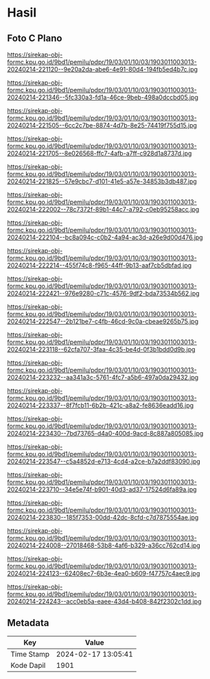 # Hasil

## Foto C Plano

https://sirekap-obj-formc.kpu.go.id/9bd1/pemilu/pdpr/19/03/01/10/03/1903011003013-20240214-221120--9e20a2da-abe6-4e91-80d4-194fb5ed4b7c.jpg

https://sirekap-obj-formc.kpu.go.id/9bd1/pemilu/pdpr/19/03/01/10/03/1903011003013-20240214-221346--5fc330a3-fd1a-46ce-9beb-498a0dccbd05.jpg

https://sirekap-obj-formc.kpu.go.id/9bd1/pemilu/pdpr/19/03/01/10/03/1903011003013-20240214-221505--6cc2c7be-8874-4d7b-8e25-74419f755d15.jpg

https://sirekap-obj-formc.kpu.go.id/9bd1/pemilu/pdpr/19/03/01/10/03/1903011003013-20240214-221705--8e026568-ffc7-4afb-a7ff-c928d1a8737d.jpg

https://sirekap-obj-formc.kpu.go.id/9bd1/pemilu/pdpr/19/03/01/10/03/1903011003013-20240214-221825--57e9cbc7-d101-41e5-a57e-34853b3db487.jpg

https://sirekap-obj-formc.kpu.go.id/9bd1/pemilu/pdpr/19/03/01/10/03/1903011003013-20240214-222002--78c7372f-89b1-44c7-a792-c0eb95258acc.jpg

https://sirekap-obj-formc.kpu.go.id/9bd1/pemilu/pdpr/19/03/01/10/03/1903011003013-20240214-222104--bc8a094c-c0b2-4a94-ac3d-a26e9d00d476.jpg

https://sirekap-obj-formc.kpu.go.id/9bd1/pemilu/pdpr/19/03/01/10/03/1903011003013-20240214-222214--455f74c8-f965-44ff-9b13-aaf7cb5dbfad.jpg

https://sirekap-obj-formc.kpu.go.id/9bd1/pemilu/pdpr/19/03/01/10/03/1903011003013-20240214-222421--976e9280-c71c-4576-9df2-bda73534b562.jpg

https://sirekap-obj-formc.kpu.go.id/9bd1/pemilu/pdpr/19/03/01/10/03/1903011003013-20240214-222547--2b121be7-c4fb-46cd-9c0a-cbeae9265b75.jpg

https://sirekap-obj-formc.kpu.go.id/9bd1/pemilu/pdpr/19/03/01/10/03/1903011003013-20240214-223118--62cfa707-3faa-4c35-be4d-0f3b1bdd0d9b.jpg

https://sirekap-obj-formc.kpu.go.id/9bd1/pemilu/pdpr/19/03/01/10/03/1903011003013-20240214-223232--aa341a3c-5761-4fc7-a5b6-497a0da29432.jpg

https://sirekap-obj-formc.kpu.go.id/9bd1/pemilu/pdpr/19/03/01/10/03/1903011003013-20240214-223337--8f7fcb11-6b2b-421c-a8a2-fe8636eadd16.jpg

https://sirekap-obj-formc.kpu.go.id/9bd1/pemilu/pdpr/19/03/01/10/03/1903011003013-20240214-223430--7bd73765-d4a0-400d-9acd-8c887a805085.jpg

https://sirekap-obj-formc.kpu.go.id/9bd1/pemilu/pdpr/19/03/01/10/03/1903011003013-20240214-223547--c5a4852d-e713-4cd4-a2ce-b7a2ddf83090.jpg

https://sirekap-obj-formc.kpu.go.id/9bd1/pemilu/pdpr/19/03/01/10/03/1903011003013-20240214-223710--34e5e74f-b901-40d3-ad37-17524d6fa89a.jpg

https://sirekap-obj-formc.kpu.go.id/9bd1/pemilu/pdpr/19/03/01/10/03/1903011003013-20240214-223830--185f7353-00dd-42dc-8cfd-c7d7875554ae.jpg

https://sirekap-obj-formc.kpu.go.id/9bd1/pemilu/pdpr/19/03/01/10/03/1903011003013-20240214-224008--27018468-53b8-4af6-b329-a36cc762cd14.jpg

https://sirekap-obj-formc.kpu.go.id/9bd1/pemilu/pdpr/19/03/01/10/03/1903011003013-20240214-224123--62408ec7-6b3e-4ea0-b609-f47757c4aec9.jpg

https://sirekap-obj-formc.kpu.go.id/9bd1/pemilu/pdpr/19/03/01/10/03/1903011003013-20240214-224243--acc0eb5a-eaee-43d4-b408-842f2302c1dd.jpg


## Metadata

| Key        | Value               |
| ---------- | ------------------- |
| Time Stamp | 2024-02-17 13:05:41 |
| Kode Dapil | 1901                |



